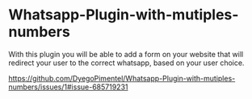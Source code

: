 # Whatsapp-Plugin-with-mutiples-numbers
 With this plugin you will be able to add a form on your website that will redirect your user to the correct whatsapp, based on your user choice.

https://github.com/DyegoPimentel/Whatsapp-Plugin-with-mutiples-numbers/issues/1#issue-685719231
